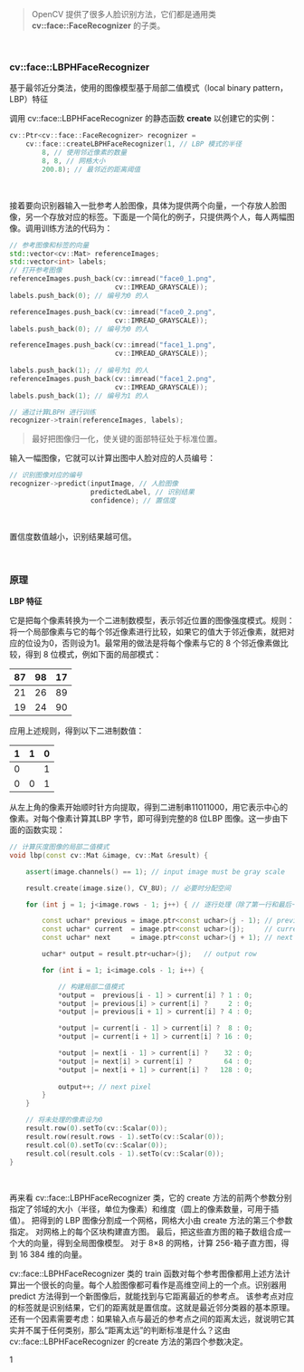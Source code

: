 > OpenCV 提供了很多人脸识别方法，它们都是通用类 **cv::face::FaceRecognizer** 的子类。
<br>

### cv::face::LBPHFaceRecognizer
基于最邻近分类法，使用的图像模型基于局部二值模式（local binary pattern，LBP）特征
<br>

调用 cv::face::LBPHFaceRecognizer 的静态函数 **create** 以创建它的实例：
```c++
cv::Ptr<cv::face::FaceRecognizer> recognizer =
    cv::face::createLBPHFaceRecognizer(1, // LBP 模式的半径
        8, // 使用邻近像素的数量
        8, 8, // 网格大小
        200.8); // 最邻近的距离阈值
```
<br>

接着要向识别器输入一批参考人脸图像，具体为提供两个向量，一个存放人脸图像，另一个存放对应的标签。下面是一个简化的例子，只提供两个人，每人两幅图像。调用训练方法的代码为：
```c++
// 参考图像和标签的向量
std::vector<cv::Mat> referenceImages;
std::vector<int> labels;
// 打开参考图像
referenceImages.push_back(cv::imread("face0_1.png",
                          cv::IMREAD_GRAYSCALE));
labels.push_back(0); // 编号为0 的人

referenceImages.push_back(cv::imread("face0_2.png",
                          cv::IMREAD_GRAYSCALE));
labels.push_back(0); // 编号为0 的人

referenceImages.push_back(cv::imread("face1_1.png",
                          cv::IMREAD_GRAYSCALE));
                          
labels.push_back(1); // 编号为1 的人
referenceImages.push_back(cv::imread("face1_2.png",
                          cv::IMREAD_GRAYSCALE));
labels.push_back(1); // 编号为1 的人

// 通过计算LBPH 进行训练
recognizer->train(referenceImages, labels);
```

> 最好把图像归一化，使关键的面部特征处于标准位置。

输入一幅图像，它就可以计算出图中人脸对应的人员编号：
```c++
// 识别图像对应的编号
recognizer->predict(inputImage, // 人脸图像
                    predictedLabel, // 识别结果
                    confidence); // 置信度
```
<br>

置信度数值越小，识别结果越可信。

<br>

### 原理

**LBP 特征**

它是把每个像素转换为一个二进制数模型，表示邻近位置的图像强度模式。规则：将一个局部像素与它的每个邻近像素进行比较，如果它的值大于邻近像素，就把对应的位设为0，否则设为1。最常用的做法是将每个像素与它的 8 个邻近像素做比较，得到 8 位模式，例如下面的局部模式：

| 87   | 98   | 17   |
| ---- | ---- | ---- |
| 21   | 26   | 89   |
| 19   | 24   | 90   |

应用上述规则，得到以下二进制数值：

| 1    | 1    | 0    |
| ---- | ---- | ---- |
| 0    |      | 1    |
| 0    | 0    | 1    |

从左上角的像素开始顺时针方向提取，得到二进制串11011000，用它表示中心的像素。对每个像素计算其LBP 字节，即可得到完整的8 位LBP 图像。这一步由下面的函数实现：
```c++
// 计算灰度图像的局部二值模式
void lbp(const cv::Mat &image, cv::Mat &result) {

	assert(image.channels() == 1); // input image must be gray scale

	result.create(image.size(), CV_8U); // 必要时分配空间

	for (int j = 1; j<image.rows - 1; j++) { // 逐行处理（除了第一行和最后一行）

		const uchar* previous = image.ptr<const uchar>(j - 1); // previous row
		const uchar* current  = image.ptr<const uchar>(j);	   // current row
		const uchar* next     = image.ptr<const uchar>(j + 1); // next row

		uchar* output = result.ptr<uchar>(j);	// output row

		for (int i = 1; i<image.cols - 1; i++) {

			// 构建局部二值模式
			*output =  previous[i - 1] > current[i] ? 1 : 0;
			*output |= previous[i] > current[i] ?     2 : 0;
			*output |= previous[i + 1] > current[i] ? 4 : 0;

			*output |= current[i - 1] > current[i] ?  8 : 0;
			*output |= current[i + 1] > current[i] ? 16 : 0;

			*output |= next[i - 1] > current[i] ?    32 : 0;
			*output |= next[i] > current[i] ?        64 : 0;
			*output |= next[i + 1] > current[i] ?   128 : 0;
			
			output++; // next pixel
		}
	}

	// 将未处理的像素设为0
	result.row(0).setTo(cv::Scalar(0));
	result.row(result.rows - 1).setTo(cv::Scalar(0));
	result.col(0).setTo(cv::Scalar(0));
	result.col(result.cols - 1).setTo(cv::Scalar(0));
}
```
<br>

再来看 cv::face::LBPHFaceRecognizer 类，它的 create 方法的前两个参数分别指定了邻域的大小（半径，单位为像素）和维度（圆上的像素数量，可用于插值）。
把得到的 LBP 图像分割成一个网格，网格大小由 create 方法的第三个参数指定。
对网格上的每个区块构建直方图。
最后，把这些直方图的箱子数组合成一个大的向量，得到全局图像模型。
对于 8×8 的网格，计算 256-箱子直方图，得到 16 384 维的向量。
<br>

cv::face::LBPHFaceRecognizer 类的 train 函数对每个参考图像都用上述方法计算出一个很长的向量。每个人脸图像都可看作是高维空间上的一个点。识别器用predict 方法得到一个新图像后，就能找到与它距离最近的参考点。
该参考点对应的标签就是识别结果，它们的距离就是置信度。这就是最近邻分类器的基本原理。
还有一个因素需要考虑：如果输入点与最近的参考点之间的距离太远，就说明它其实并不属于任何类别，那么“距离太远”的判断标准是什么？这由cv::face::LBPHFaceRecognizer 的create 方法的第四个参数决定。


1
